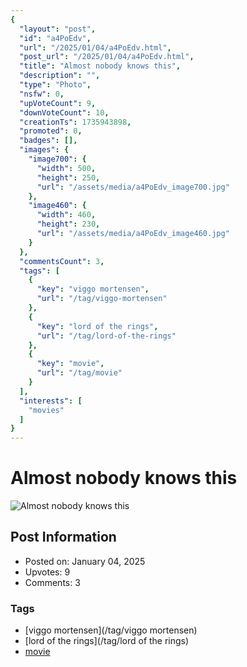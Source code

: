 ```yaml
---
{
  "layout": "post",
  "id": "a4PoEdv",
  "url": "/2025/01/04/a4PoEdv.html",
  "post_url": "/2025/01/04/a4PoEdv.html",
  "title": "Almost nobody knows this",
  "description": "",
  "type": "Photo",
  "nsfw": 0,
  "upVoteCount": 9,
  "downVoteCount": 10,
  "creationTs": 1735943898,
  "promoted": 0,
  "badges": [],
  "images": {
    "image700": {
      "width": 500,
      "height": 250,
      "url": "/assets/media/a4PoEdv_image700.jpg"
    },
    "image460": {
      "width": 460,
      "height": 230,
      "url": "/assets/media/a4PoEdv_image460.jpg"
    }
  },
  "commentsCount": 3,
  "tags": [
    {
      "key": "viggo mortensen",
      "url": "/tag/viggo-mortensen"
    },
    {
      "key": "lord of the rings",
      "url": "/tag/lord-of-the-rings"
    },
    {
      "key": "movie",
      "url": "/tag/movie"
    }
  ],
  "interests": [
    "movies"
  ]
}
---
```


# Almost nobody knows this

![Almost nobody knows this](/assets/media/a4PoEdv_image700.jpg)

## Post Information

- Posted on: January 04, 2025
- Upvotes: 9
- Comments: 3

### Tags

- [viggo mortensen](/tag/viggo mortensen)
- [lord of the rings](/tag/lord of the rings)
- [movie](/tag/movie)
